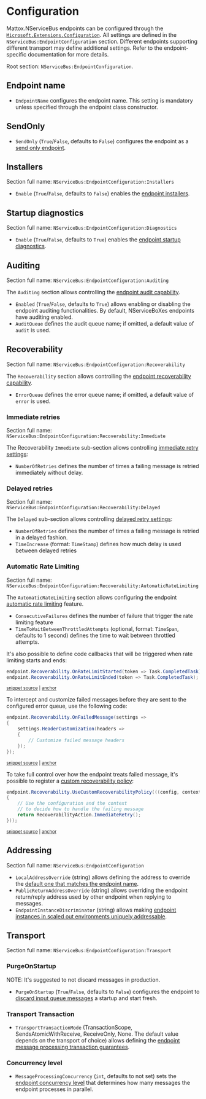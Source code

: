 # Configuration

Mattox.NServiceBus endpoints can be configured through the [`Microsoft.Extensions.Configuration`](https://www.nuget.org/packages/Microsoft.Extensions.Configuration). All settings are defined in the `NServiceBus:EndpointConfiguration` section. Different endpoints supporting different transport may define additional settings. Refer to the endpoint-specific documentation for more details.

Root section: `NServiceBus:EndpointConfiguration`.

## Endpoint name

- `EndpointName` configures the endpoint name. This setting is mandatory unless specified through the endpoint class constructor.

## SendOnly

- `SendOnly` (`True`/`False`, defaults to `False`) configures the endpoint as a [send only endpoint](https://docs.particular.net/nservicebus/hosting/#self-hosting-send-only-hosting).

## Installers

Section full name: `NServiceBus:EndpointConfiguration:Installers`

- `Enable` (`True`/`False`, defaults to `False`) enables the [endpoint installers](https://docs.particular.net/nservicebus/operations/installers).

## Startup diagnostics

Section full name:  `NServiceBus:EndpointConfiguration:Diagnostics`

- `Enable` (`True`/`False`, defaults to `True`) enables the [endpoint startup diagnostics](https://docs.particular.net/nservicebus/hosting/startup-diagnostics).

## Auditing

Section full name: `NServiceBus:EndpointConfiguration:Auditing`

The `Auditing` section allows controlling the [endpoint audit capability](https://docs.particular.net/nservicebus/operations/auditing).

- `Enabled` (`True`/`False`, defaults to `True`) allows enabling or disabling the endpoint auditing functionalities. By default, NServiceBoXes endpoints have auditing enabled.
- `AuditQueue` defines the audit queue name; if omitted, a default value of `audit` is used.

## Recoverability

Section full name: `NServiceBus:EndpointConfiguration:Recoverability`

The `Recoverability` section allows controlling the [endpoint recoverability capability](https://docs.particular.net/nservicebus/recoverability/).

- `ErrorQueue` defines the error queue name; if omitted, a default value of `error` is used.

### Immediate retries

Section full name: `NServiceBus:EndpointConfiguration:Recoverability:Immediate`

The Recoverability `Immediate` sub-section allows controlling [immediate retry settings](https://docs.particular.net/nservicebus/recoverability/#immediate-retries):

- `NumberOfRetries` defines the number of times a failing message is retried immediately without delay.

### Delayed retries

Section full name: `NServiceBus:EndpointConfiguration:Recoverability:Delayed`

The `Delayed` sub-section allows controlling [delayed retry settings](https://docs.particular.net/nservicebus/recoverability/#delayed-retries):

- `NumberOfRetries` defines the number of times a failing message is retried in a delayed fashion.
- `TimeIncrease` (format: `TimeStamp`) defines how much delay is used between delayed retries

### Automatic Rate Limiting

Section full name: `NServiceBus:EndpointConfiguration:Recoverability:AutomaticRateLimiting`

The `AutomaticRateLimiting` section allows configuring the endpoint [automatic rate limiting](https://docs.particular.net/nservicebus/recoverability/#automatic-rate-limiting) feature.

- `ConsecutiveFailures` defines the number of failure that trigger the rate limiting feature
- `TimeToWaitBetweenThrottledAttempts` (optional, format: `TimeSpan`, defaults to 1 second) defines the time to wait between throttled attempts.

It's also possible to define code callbacks that will be triggered when rate limiting starts and ends:

<!-- snippet: AutoRateLimitingCallbacks -->
<a id='snippet-autoratelimitingcallbacks'></a>
```cs
endpoint.Recoverability.OnRateLimitStarted(token => Task.CompletedTask);
endpoint.Recoverability.OnRateLimitEnded(token => Task.CompletedTask);
```
<sup><a href='/src/Snippets/RecoverabilitySnippets.cs#L10-L13' title='Snippet source file'>snippet source</a> | <a href='#snippet-autoratelimitingcallbacks' title='Start of snippet'>anchor</a></sup>
<!-- endSnippet -->

To intercept and customize failed messages before they are sent to the configured error queue, use the following code:

<!-- snippet: FailedMessageCustomization -->
<a id='snippet-failedmessagecustomization'></a>
```cs
endpoint.Recoverability.OnFailedMessage(settings =>
{
    settings.HeaderCustomization(headers =>
    {
        // Customize failed message headers
    });
});
```
<sup><a href='/src/Snippets/RecoverabilitySnippets.cs#L18-L26' title='Snippet source file'>snippet source</a> | <a href='#snippet-failedmessagecustomization' title='Start of snippet'>anchor</a></sup>
<!-- endSnippet -->

To take full control over how the endpoint treats failed message, it's possible to register a [custom recoverability policy](https://docs.particular.net/nservicebus/recoverability/custom-recoverability-policy):

<!-- snippet: CustomRecoverabilityPolicy -->
<a id='snippet-customrecoverabilitypolicy'></a>
```cs
endpoint.Recoverability.UseCustomRecoverabilityPolicy(((config, context) =>
{
    // Use the configuration and the context
    // to decide how to handle the failing message
    return RecoverabilityAction.ImmediateRetry();
}));
```
<sup><a href='/src/Snippets/RecoverabilitySnippets.cs#L31-L38' title='Snippet source file'>snippet source</a> | <a href='#snippet-customrecoverabilitypolicy' title='Start of snippet'>anchor</a></sup>
<!-- endSnippet -->

## Addressing

Section full name: `NServiceBus:EndpointConfiguration`

- `LocalAddressOverride` (string) allows defining the address to override the [default one that matches the endpoint name](https://docs.particular.net/nservicebus/endpoints/specify-endpoint-name#input-queue).
- `PublicReturnAddressOverride` (string) allows overriding the endpoint return/reply address used by other endpoint when replying to messages.
- `EndpointInstanceDiscriminator` (string) allows making [endpoint instances in scaled out environments uniquely addressable](https://docs.particular.net/nservicebus/messaging/routing#make-instance-uniquely-addressable).

## Transport

Section full name: `NServiceBus:EndpointConfiguration:Transport`

### PurgeOnStartup

NOTE: It's suggested to not discard messages in production.

- `PurgeOnStartup` (`True`/`False`, defaults to `False`) configures the endpoint to [discard input queue messages](https://docs.particular.net/nservicebus/messaging/discard-old-messages#discarding-messages-at-startup) a startup and start fresh.

### Transport Transaction

- `TransportTransactionMode` (TransactionScope, SendsAtomicWithReceive, ReceiveOnly, None. The default value depends on the transport of choice) allows defining the [endpoint message processing transaction guarantees](https://docs.particular.net/transports/transactions).

### Concurrency level

- `MessageProcessingConcurrency` (`int`,  defaults to not set) sets the [endpoint concurrency level](https://docs.particular.net/nservicebus/operations/tuning) that determines how many messages the endpoint processes in parallel.
